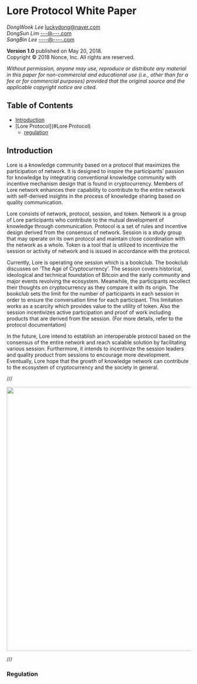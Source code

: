 Lore Protocol White Paper
=================

*DongWook Lee* [luckydong@naver.com]()  
*DongSun Lim* [---@---.com]()  
*SangBin Lee* [----@----.com]()  

**Version 1.0** published on May 20, 2018.  
Copyright © 2018 Nonce, Inc. All rights are reserved.

*Without permission, anyone may use, reproduce or distribute any material in this paper for non-commercial and educational use (i.e., other than for a fee or for commercial purposes) provided that the original source and the applicable copyright notice are cited.*

## Table of Contents

* [Introduction](#Introduction)
* [Lore Protocol](#Lore Protocol)
    * [regulation](#regulation)
    


## Introduction
Lore is a knowledge community based on a protocol that maximizes the participation of network. It is designed to inspire the participants’ passion for knowledge by integrating conventional knowledge community with incentive mechanism design that is found in cryptocurrency. Members of Lore network enhances their capability to contribute to the entire network with self-derived insights in the process of knowledge sharing based on quality communication.

Lore consists of network, protocol, session, and token. Network is a group of Lore participants who contribute to the mutual development of knowledge through communication. Protocol is a set of rules and incentive design derived from the consensus of network. Session is a study group that may operate on its own protocol and maintain close coordination with the network as a whole. Token is a tool that is utilized to incentivize the session or activity of network and is issued in accordance with the protocol.

Currently, Lore is operating one session which is a bookclub. The bookclub discusses on ‘The Age of Cryptocurrency’.  The session covers historical, ideological and technical foundation of Bitcoin and the early community and major events revolving the ecosystem. Meanwhile, the participants recollect their thoughts on cryptocurrency as they compare it with its origin. The bookclub sets the limit for the number of participants in each session in order to ensure the conversation time for each participant. This limitation works as a scarcity which provides value to the utility of token. Also the session incentivizes active participation and proof of work including products that are derived from the session. (For more details, refer to the protocol documentation)

In the future, Lore intend to establish an interoperable protocol based on the consensus of the entire network and reach scalable solution by facilitating various session. Furthermore, it intends to incentivize the session leaders and quality product from sessions to encourage more development. Eventually, Lore hope that the growth of knowledge network can contribute to the ecosystem of cryptocurrency and the society in general.





/// <p align="center"><img src="./assets/ecosystem-horizontal.png" width=720></p>///


### Regulation

